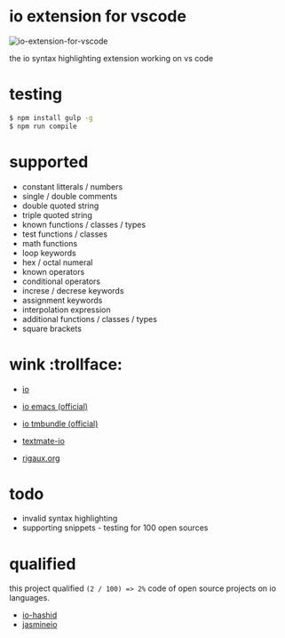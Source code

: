 # io extension for vscode

![io-extension-for-vscode](https://www.pigno.se/static/assets/images/io_extension_for_vscode.png)

the io syntax highlighting extension working on vs code

# testing

```bash
$ npm install gulp -g
$ npm run compile
```

# supported

- constant litterals / numbers
- single / double comments
- double quoted string
- triple quoted string
- known functions / classes / types
- test functions / classes
- math functions
- loop keywords
- hex / octal numeral
- known operators
- conditional operators
- increse / decrese keywords
- assignment keywords
- interpolation expression
- additional functions / classes / types
- square brackets

# wink :trollface:

- [io](http://iolanguage.org/guide/guide.html)

- [io emacs (official)](https://github.com/stevedekorte/io/blob/master/extras/SyntaxHighlighters/Emacs/io-mode.el)

- [io tmbundle (official)](https://github.com/stevedekorte/io/blob/master/extras/SyntaxHighlighters/Io.tmbundle/Syntaxes/Io.plist)

- [textmate-io](https://github.com/textmate/io.tmbundle/blob/e8f7b3773544cfc14a7ede7344ed94683f7ed602/Syntaxes/Io.plist)

- [rigaux.org](http://rigaux.org/language-study/syntax-across-languages-per-language/Io.html)

# todo

- invalid syntax highlighting
- supporting snippets
- testing for 100 open sources

# qualified

this project qualified `(2 / 100) => 2%` code of open source projects on io languages.

- [io-hashid](https://github.com/KennethanCeyer/io-hashids)
- [jasmineio](https://github.com/bekkopen/jasmineio)
